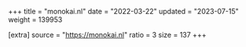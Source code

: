 +++
title = "monokai.nl"
date = "2022-03-22"
updated = "2023-07-15"
weight = 139953

[extra]
source = "https://monokai.nl"
ratio = 3
size = 137
+++
